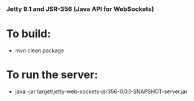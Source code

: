 ### Jetty 9.1 and JSR-356 (Java API for WebSockets)

# To build:
 - mvn clean package
 
# To run the server:
 - java -jar target\jetty-web-sockets-jsr356-0.0.1-SNAPSHOT-server.jar 
 
